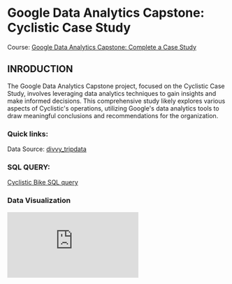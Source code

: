 # Google Data Analytics Capstone: Cyclistic Case Study
Course: [Google Data Analytics Capstone: Complete a Case Study](https://www.coursera.org/learn/google-data-analytics-capstone)


## INRODUCTION

The Google Data Analytics Capstone project, focused on the Cyclistic Case Study, involves leveraging data analytics techniques to gain insights and make informed decisions. This comprehensive study likely explores various aspects of Cyclistic's operations, utilizing Google's data analytics tools to draw meaningful conclusions and recommendations for the organization.

### Quick links:
Data Source: [divvy_tripdata](https://divvy-tripdata.s3.amazonaws.com/index.html)

### SQL QUERY:
[Cyclistic Bike SQL query](https://github.com/Kaystevee/Cyclistic-Bike-share-Analysis/blob/main/Cyclistic-Bike-share-Analysis%20SQL%20Query.sql)

### Data Visualization
![Cyclistic Bike Dashboard](https://github.com/Kaystevee/Cyclistic-Bike-share-Analysis/files/13999532/CyclisticBikeDashboard.pdf)
